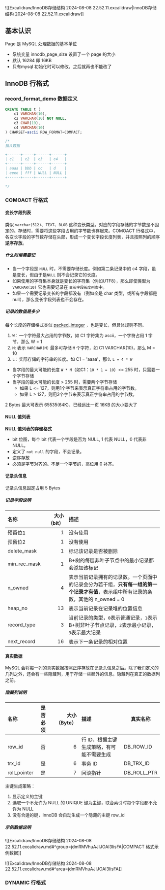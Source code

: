 ![[Excalidraw/InnoDB存储结构 2024-08-08 22.52.11.excalidraw|InnoDB存储结构 2024-08-08 22.52.11.excalidraw]]
## 基本认识
Page 是 MySQL 处理数据的基本单位
- 系统变量 innodb_page_size 设置了一个 page 的大小
- 默认 16284 即 16KB
- 只有mysql 初始化时可以修改，之后就再也不能改了

##  InnoDB 行格式
### record_format_demo 数据定义
```sql
CREATE TABLE t (
    c1 VARCHAR(10),
    c2 VARCHAR(10) NOT NULL,
    c3 CHAR(10),
    c4 VARCHAR(10)
) CHARSET=ascii ROW_FORMAT=COMPACT;

/*
插入数据

+------+-----+------+------+
| c1   | c2  | c3   | c4   |
+------+-----+------+------+
| aaaa | bbb | cc   | d    |
| eeee | fff | NULL | NULL |
+------+-----+------+------+

*/
```

### COMOACT 行格式
####  变长字段列表
类似 `varchar(512)`、`TEXT`、`BLOB` 这种变长类型。对应的字段存储的字节数是不固定的。存储时，需要将这些字段占用的字节数也存起来。COMOACT 行格式中，各变长字段的字节数存储在头部，形成一个变长字段长度列表，并且按照列的顺序**逆序存放**。

##### 什么时候需要记
- 当一个字段是 `NULL` 时，不需要存储长度。例如第二条记录中的 c4 字段，虽是变长，但由于是`NULL` 则不会记录它的长度。
- 如果使用的字符集本身就是变长的字符集（例如UTF8），那么即使类型为 `VARCHAR(10)` 它也需要记录在 `变长字段长度列表`中。
- 如果一个需要记录变长的字段都没有（例如全是 char 类型，或所有字段都是 null），那么变长字段列表也不会存在。

##### 记录的数值是多少
每个长度的存储格式类似 [packed_integer](https://dev.mysql.com/doc/dev/mysql-server/latest/classmysql_1_1binlog_1_1event_1_1Binary__log__event.html#packed_integer) ，也是变长，但具体规则不同。
1. `W`：一个字符最大占用的字节数，如 C1 字符集为 ascii，一个字符占用 1 字节，那么 W = 1
2. `M`: 表示 `VARCHAR(M)` 最多可存储 `M` 个字符，如 C1 VARCHAR(10)，那么 M = 10
3. `L`：实际存储的字符串的长度。如 C1 = 'aaaa'，那么 `L = 4 * W`

- 当字段的最大可能的长度 `W * M`（如C1：`10 * 1 = 10`）<= 255 时，只需要一个字节存储
- 当字段的最大可能的长度 > 255 时，需要两个字节存储
  - 如果 L <= 127，则用1个字节来表示真正字符串占用的字节数。
  - 如果 L > 127，则用2个字节来表示真正字符串占用的字节数。


2 Bytes 最大可表示 65535(64K)，已经远比一页 16KB 的大小要大了

#### NULL 值列表
**NULL 值列表的存储格式**
- bit 位图，每个 bit 代表一个字段是否为 NULL, 1 代表 NULL，0 代表非 NULL。
- 定义了 `not null` 的字段，不会记录。
- 逆序存放
- 必须是字节对齐的。不足一个字节的，高位用 0 补齐。

#### 记录头信息
记录头信息固定占用 5 Bytes

##### 记录字段说明

| 名称           | 大小（bit） | 描述                                                                         |
| :----------- | ------: | :------------------------------------------------------------------------- |
| 预留位1         |       1 | 没有使用                                                                       |
| 预留位2         |       1 | 没有使用                                                                       |
| delete_mask  |       1 | 标记该记录是否被删除                                                                 |
| min_rec_mask |       1 | B+树的每层非叶子节点中的最小记录都会添加该标记                                                   |
| n_owned      |       4 | 表示当前记录拥有的记录数。一个页面中的记录会分为若干组，**只有每一组的第一个记录才有值**，表示组中所有记录的条数，其他的 n_owned = 0 |
| heap_no      |      13 | 表示当前记录在记录堆的位置信息                                                            |
| record_type  |       3 | 当前记录的类型，`0`表示普通记录，`1`表示B+树非叶子节点记录，`2`表示最小记录，`3`表示最大记录                      |
| next_record  |      16 | 表示下一条记录的相对位置                                                               |

#### 真实数据
MySQL 会将每一列的真实数据按照正序存放在记录头信息之后。除了我们定义的几列之外，还会有一些隐藏列，用于存储一些额外的信息。隐藏列在真正的数据列之前。

##### 隐藏列说明
| 名称           | 是否必须 | 大小（Byte） | 描述                     | 真实名称        |
| :----------- | :--: | -------: | :--------------------- | ----------- |
| row_id       |  否   |        6 | 行 ID，根据主键生成策略，有可能不需要生成 | DB_ROW_ID   |
| trx_id       |  是   |        6 | 事务 ID                  | DB_TRX_ID   |
| roll_pointer |  是   |        7 | 回滚指针                   | DB_ROLL_PTR |

主键生成策略：
1. 显示定义的主键
2. 选取一个不允许为 NULL 的 UNIQUE 键为主键，联合索引时每个字段都不允许为 NULL
3. 没有合适的键，InnoDB 会自动生成一个隐藏的主键 row_id

##### 示例数据说明
![[Excalidraw/InnoDB存储结构 2024-08-08 22.52.11.excalidraw.md#^group=jdmRMVhuAJIJOAI3IisFA|COMPACT 格式示例数据]]

![[Excalidraw/InnoDB存储结构 2024-08-08 22.52.11.excalidraw.md#^area=jdmRMVhuAJIJOAI3IisFA]]

### DYNAMIC 行格式



